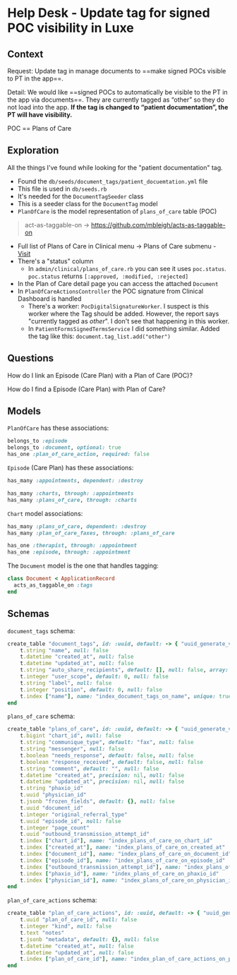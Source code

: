 # Help Desk - Update tag for signed POC visibility in Luxe

## Context

Request: Update tag in manage documents to ==make signed POCs visible to PT in the app==.

Detail: We would like ==signed POCs to automatically be visible to the PT in the app via documents==. They are currently tagged as “other” so they do not load into the app. **If the tag is changed to “patient documentation”, the PT will have visibility.**

POC == Plans of Care

## Exploration

All the things I've found while looking for the "patient documentation" tag.

- Found the `db/seeds/document_tags/patient_docuemtation.yml` file
- This file is used in `db/seeds.rb`
- It's needed for the `DocumentTagSeeder` class
- This is a seeder class for the `DocumentTag` model
- `PlanOfCare` is the model representation of `plans_of_care` table (POC)

> act-as-taggable-on -> https://github.com/mbleigh/acts-as-taggable-on

- Full list of Plans of Care in Clinical menu -> Plans of Care submenu - [Visit](http://localhost:3000/admin/plans_of_care)
- There's a "status" column
	- In `admin/clinical/plans_of_care.rb` you can see it uses `poc.status`. `poc.status` returns `[:approved, :modified, :rejected]`
- In the Plan of Care detail page you can access the attached `Document`
- In `PlanOfCareActionsController` the POC signature from Clinical Dashboard is handled
	- There's a worker: `PocDigitalSignatureWorker`. I suspect is this worker where the Tag should be added. However, the report says "currently tagged as _other_". I don't see that happening in this worker.
	- In `PatientFormsSignedTermsService` I did something similar. Added the tag like this: `document.tag_list.add("other")`


## Questions

How do I link an Episode (Care Plan) with a Plan of Care (POC)?

How do I find a Episode (Care Plan) with Plan of Care?


## Models

`PlanOfCare` has these associations:
```ruby
belongs_to :episode
belongs_to :document, optional: true
has_one :plan_of_care_action, required: false
```

`Episode` (Care Plan) has these associations:
```ruby
has_many :appointments, dependent: :destroy

has_many :charts, through: :appointments
has_many :plans_of_care, through: :charts
```

`Chart` model associations:
```ruby
has_many :plans_of_care, dependent: :destroy
has_many :plan_of_care_faxes, through: :plans_of_care

has_one :therapist, through: :appointment
has_one :episode, through: :appointment
```

The `Document` model is the one that handles tagging:
```ruby
class Document < ApplicationRecord
  acts_as_taggable_on :tags
end
```


## Schemas

`document_tags` schema:
```ruby
create_table "document_tags", id: :uuid, default: -> { "uuid_generate_v4()" }, force: :cascade do |t|
	t.string "name", null: false
	t.datetime "created_at", null: false
	t.datetime "updated_at", null: false
	t.string "auto_share_recipients", default: [], null: false, array: true
	t.integer "user_scope", default: 0, null: false
	t.string "label", null: false
	t.integer "position", default: 0, null: false
	t.index ["name"], name: "index_document_tags_on_name", unique: true
end
```

`plans_of_care` schema:
```ruby
create_table "plans_of_care", id: :uuid, default: -> { "uuid_generate_v4()" }, force: :cascade do |t|
	t.bigint "chart_id", null: false
	t.string "communique_type", default: "fax", null: false
	t.string "messenger", null: false
	t.boolean "needs_response", default: false, null: false
	t.boolean "response_received", default: false, null: false
	t.string "comment", default: "", null: false
	t.datetime "created_at", precision: nil, null: false
	t.datetime "updated_at", precision: nil, null: false
	t.string "phaxio_id"
	t.uuid "physician_id"
	t.jsonb "frozen_fields", default: {}, null: false
	t.uuid "document_id"
	t.integer "original_referral_type"
	t.uuid "episode_id", null: false
	t.integer "page_count"
	t.uuid "outbound_transmission_attempt_id"
	t.index ["chart_id"], name: "index_plans_of_care_on_chart_id"
	t.index ["created_at"], name: "index_plans_of_care_on_created_at"
	t.index ["document_id"], name: "index_plans_of_care_on_document_id"
	t.index ["episode_id"], name: "index_plans_of_care_on_episode_id"
	t.index ["outbound_transmission_attempt_id"], name: "index_plans_of_care_on_outbound_transmission_attempt_id"
	t.index ["phaxio_id"], name: "index_plans_of_care_on_phaxio_id"
	t.index ["physician_id"], name: "index_plans_of_care_on_physician_id"
end
```

`plan_of_care_actions` schema:
```ruby
create_table "plan_of_care_actions", id: :uuid, default: -> { "uuid_generate_v4()" }, force: :cascade do |t|
	t.uuid "plan_of_care_id", null: false
	t.integer "kind", null: false
	t.text "notes"
	t.jsonb "metadata", default: {}, null: false
	t.datetime "created_at", null: false
	t.datetime "updated_at", null: false
	t.index ["plan_of_care_id"], name: "index_plan_of_care_actions_on_plan_of_care_id", unique: true
end
```
